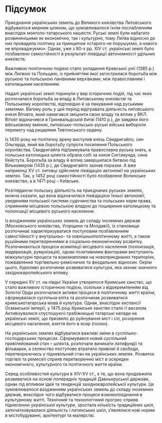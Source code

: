 # Підсумок

Приєднання українських земель до Великого князівства Литовського відбувалося мирним шляхом, що зумовлювалося їхнім послабленням внаслідок монголо-татарського нашестя. Руські землі були набагато розвиненішими як економічно, так і культурно, тому Литва відносно до них провадила політику за принципом «старого не порушуємо, а нового не впроваджуємо». Однак, уже з 90-х рр. XIV ст. українські землі було позбавлено  самостійності в результаті ліквідації автономності удільних князівств.

Важливою політичною подією стало укладення Кревської унії (1385 р.) між Литвою та Польщею, із прийняттям якої загострилася боротьба між руською та польською панівними верхівками, між православним і католицьким населенням.

Надалі українські землі поринули у вир історичних подій, під час яких розпочалася боротьба за владу в Литовському князівстві та Польському королівстві, відповідно й за панування над руськими землями. Вагому роль у цей період відігравала діяльність литовського князя Вітовта, який намагався зміцнити свою владу та вплив у ВКЛ. Вітовт відзначився в Грюнвальдській битві (1410 р.), де завдяки його військовому вмінню, литовсько-польсько-руські війська вибороли перемогу над рицарями Тевтонського ордену.

Із 1430 року на політичну арену виступив князь Свидригайло, син Ольгерда, який вів боротьбу супроти посилення Польського королівства. Свидригайла підтримувала православна руська знать, а польська католицька шляхта обрала собі за князя Сигізмунда, сина Кейстута. Боротьба за владу й вплив завершилася битвою під Вількомиром (1435 р.), де Свидригайло зазнав поразки. А вже наприкінці XV ст. литовці здійснили ліквідацію автономії на українських землях. Так, у 1452 році самостійності було позбавлене Волинське князівство, а в 1471 році – Київське.

Розглядаючи польську діяльність на приєднаних руських землях, можна сказати, що вона відзначилася ліквідацією їхньої автономії, уведенням польської системи судочинства та польських норм права, сприянням місцевою польською владою до поширення католицизму та полонізації місцевого руського населення.

Із входженням українських земель до складу іноземних держав (Московського князівства, Угорщини та Молдавії), їх становище розпочинає характеризуватися поступовим позбавленням самостійності у внутрішньо- та зовнішньополітичному житті, а також рушійними перетвореннями в соціально-економічному розвитку. Розпочинаються процеси асиміляції місцевого населення (полонізація, мадяризація, румунізація), однак позитивними факторами виступають міжкультурні процеси та взаємовпливи на новоприєднаних територіях, пожвавлення торгівельно-ремісничих та феодальних відносин. Окрім цього, бурхливо розпочинає розвиватися культура, яка зазнає значного західноєвропейського впливу. 

У середині XV ст. на півдні України утворилося Кримське ханство, що стало важливою історичною подією, оскільки з відокремленням від Золотої Орди розпочалися активні процеси в політичному житті країни, сформувалася суспільна еліта та розпочинає розвиватися кримськотатарська мова й культура. Однак, внаслідок експансії Османської імперії, у 1475 році Кримське ханство стало її васалом. Активізувалися спустошуючі грабіжницькі татарські напади на українські землі, що призвело до руйнування міст і сіл, розорення місцевого населення, взяття його в ясир (полон).

На українських землях відбувалися важливі зміни в суспільно-господарських процесах. Сформувався новий суспільний привілейований стан – шляхта, розпочали виникати латифундії та фільварки, а селянство поступово втратило привілеї й свободи, перетворюючись у підневільний стан на українських землях. Розвиток торгівлі та ремесел сприяв перетворенню міст в осередки економічного, культурного  та політичного життя країни. 

Серед особливостей культури в XIV-XV ст., є те, що вона продовжила розвиватися на основі попередніх традицій Давньоруської держави, однак під впливом ідей та тенденцій західноєвропейської культури. Це зумовлювалося входженням українських земель до складу іноземних держав, внаслідок чого відбувалися процеси взаємопоєднання в культурному житті. Технічний та технологічний прогрес сприяв піднесенню української культури, зростала кількість традиційних шкіл, започатковувалася діяльність і латинських шкіл, з’являлися нові норми в містобудуванні, архітектурі та малярстві.